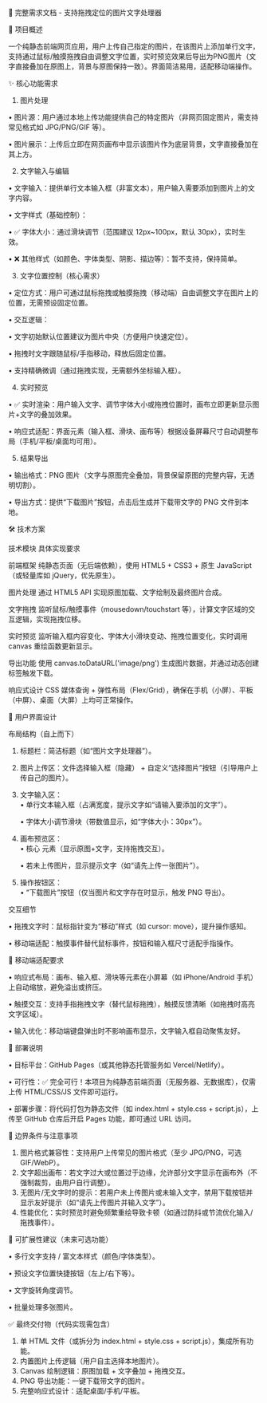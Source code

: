 📄 完整需求文档 - 支持拖拽定位的图片文字处理器

🎯 项目概述

一个纯静态前端网页应用，用户上传自己指定的图片，在该图片上添加单行文字，支持通过鼠标/触摸拖拽自由调整文字位置，实时预览效果后导出为PNG图片（文字直接叠加在原图上，背景与原图保持一致）。界面简洁易用，适配移动端操作。  

✨ 核心功能需求

1. 图片处理

• 图片源：用户通过本地上传功能提供自己的特定图片（非网页固定图片，需支持常见格式如 JPG/PNG/GIF 等）。  

• 图片展示：上传后立即在网页画布中显示该图片作为底层背景，文字直接叠加在其上方。  

2. 文字输入与编辑

• 文字输入：提供单行文本输入框（非富文本），用户输入需要添加到图片上的文字内容。  

• 文字样式（基础控制）：  

  • ✅ 字体大小：通过滑块调节（范围建议 12px~100px，默认 30px），实时生效。  

  • ❌ 其他样式（如颜色、字体类型、阴影、描边等）：暂不支持，保持简单。  

3. 文字位置控制（核心需求）

• 定位方式：用户可通过鼠标拖拽或触摸拖拽（移动端）自由调整文字在图片上的位置，无需预设固定位置。  

• 交互逻辑：  

  • 文字初始默认位置建议为图片中央（方便用户快速定位）。  

  • 拖拽时文字跟随鼠标/手指移动，释放后固定位置。  

  • 支持精确微调（通过拖拽实现，无需额外坐标输入框）。  

4. 实时预览

• ✅ 实时渲染：用户输入文字、调节字体大小或拖拽位置时，画布立即更新显示图片+文字的叠加效果。  

• 响应式适配：界面元素（输入框、滑块、画布等）根据设备屏幕尺寸自动调整布局（手机/平板/桌面均可用）。  

5. 结果导出

• 输出格式：PNG 图片（文字与原图完全叠加，背景保留原图的完整内容，无透明切割）。  

• 导出方式：提供“下载图片”按钮，点击后生成并下载带文字的 PNG 文件到本地。  

🛠️ 技术方案

技术模块 具体实现要求

前端框架 纯静态页面（无后端依赖），使用 HTML5 + CSS3 + 原生 JavaScript（或轻量库如 jQuery，优先原生）。

图片处理 通过 HTML5 <canvas> API 实现原图加载、文字绘制及最终图片合成。

文字拖拽 监听鼠标/触摸事件（mousedown/touchstart 等），计算文字区域的交互逻辑，实现拖拽位移。

实时预览 监听输入框内容变化、字体大小滑块变动、拖拽位置变化，实时调用 canvas 重绘函数更新显示。

导出功能 使用 canvas.toDataURL('image/png') 生成图片数据，并通过动态创建 <a> 标签触发下载。

响应式设计 CSS 媒体查询 + 弹性布局（Flex/Grid），确保在手机（小屏）、平板（中屏）、桌面（大屏）上均可正常操作。

🎨 用户界面设计

布局结构（自上而下）

1. 标题栏：简洁标题（如“图片文字处理器”）。  
2. 图片上传区：文件选择输入框（隐藏） + 自定义“选择图片”按钮（引导用户上传自己的图片）。  
3. 文字输入区：  
   • 单行文本输入框（占满宽度，提示文字如“请输入要添加的文字”）。  

   • 字体大小调节滑块（带数值显示，如“字体大小：30px”）。  

4. 画布预览区：  
   • 核心 <canvas> 元素（显示原图+文字，支持拖拽交互）。  

   • 若未上传图片，显示提示文字（如“请先上传一张图片”）。  

5. 操作按钮区：  
   • “下载图片”按钮（仅当图片和文字存在时显示，触发 PNG 导出）。  

交互细节

• 拖拽文字时：鼠标指针变为“移动”样式（如 cursor: move），提升操作感知。  

• 移动端适配：触摸事件替代鼠标事件，按钮和输入框尺寸适配手指操作。  

📱 移动端适配要求

• 响应式布局：画布、输入框、滑块等元素在小屏幕（如 iPhone/Android 手机）上自动缩放，避免溢出或挤压。  

• 触摸交互：支持手指拖拽文字（替代鼠标拖拽），触摸反馈清晰（如拖拽时高亮文字区域）。  

• 输入优化：移动端键盘弹出时不影响画布显示，文字输入框自动聚焦友好。  

🚀 部署说明

• 目标平台：GitHub Pages（或其他静态托管服务如 Vercel/Netlify）。  

• 可行性：✅ 完全可行！本项目为纯静态前端页面（无服务器、无数据库），仅需上传 HTML/CSS/JS 文件即可运行。  

• 部署步骤：将代码打包为静态文件（如 index.html + style.css + script.js），上传至 GitHub 仓库后开启 Pages 功能，即可通过 URL 访问。  

📌 边界条件与注意事项

1. 图片格式兼容性：支持用户上传常见的图片格式（至少 JPG/PNG，可选 GIF/WebP）。  
2. 文字超出画布：若文字过大或位置过于边缘，允许部分文字显示在画布外（不强制裁剪，由用户自行调整）。  
3. 无图片/无文字时的提示：若用户未上传图片或未输入文字，禁用下载按钮并显示友好提示（如“请先上传图片并输入文字”）。  
4. 性能优化：实时预览时避免频繁重绘导致卡顿（如通过防抖或节流优化输入/拖拽事件）。  

🎁 可扩展性建议（未来可选功能）

• 多行文字支持 / 富文本样式（颜色/字体类型）。  

• 预设文字位置快捷按钮（左上/右下等）。  

• 文字旋转角度调节。  

• 批量处理多张图片。  

✅ 最终交付物（代码实现需包含）

1. 单 HTML 文件（或拆分为 index.html + style.css + script.js），集成所有功能。  
2. 内置图片上传逻辑（用户自主选择本地图片）。  
3. Canvas 绘制逻辑：原图加载 + 文字叠加 + 拖拽交互。  
4. PNG 导出功能：一键下载带文字的图片。  
5. 完整响应式设计：适配桌面/手机/平板。  

